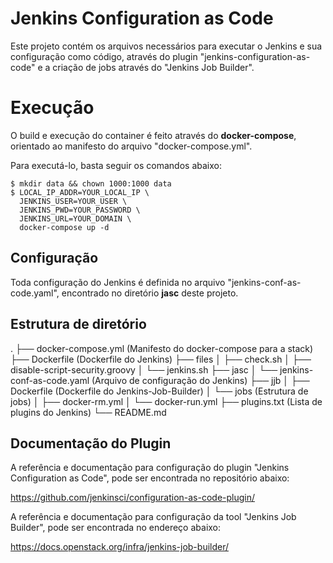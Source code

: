 # Jenkins Configuration as Code

Este projeto contém os arquivos necessários para executar o Jenkins e sua configuração como código, através do plugin "jenkins-configuration-as-code" e a criação de jobs através do "Jenkins Job Builder".


# Execução

O build e execução do container é feito através do **docker-compose**, orientado ao manifesto do arquivo "docker-compose.yml".

Para executá-lo, basta seguir os comandos abaixo:

    $ mkdir data && chown 1000:1000 data
    $ LOCAL_IP_ADDR=YOUR_LOCAL_IP \
      JENKINS_USER=YOUR_USER \
      JENKINS_PWD=YOUR_PASSWORD \
      JENKINS_URL=YOUR_DOMAIN \
      docker-compose up -d

## Configuração

Toda configuração do Jenkins é definida no arquivo "jenkins-conf-as-code.yaml", encontrado no diretório **jasc** deste projeto.

## Estrutura de diretório

.
├── docker-compose.yml (Manifesto do docker-compose para a stack)
├── Dockerfile (Dockerfile do Jenkins)
├── files
│   ├── check.sh
│   ├── disable-script-security.groovy
│   └── jenkins.sh
├── jasc
│   └── jenkins-conf-as-code.yaml (Arquivo de configuração do Jenkins)
├── jjb
│   ├── Dockerfile (Dockerfile do Jenkins-Job-Builder)
│   └── jobs (Estrutura de jobs)
│       ├── docker-rm.yml 
│       └── docker-run.yml
├── plugins.txt (Lista de plugins do Jenkins)
└── README.md



## Documentação do Plugin

A referência e documentação para configuração do plugin "Jenkins Configuration as Code", pode ser encontrada no repositório abaixo:

https://github.com/jenkinsci/configuration-as-code-plugin/

A referência e documentação para configuração da tool "Jenkins Job Builder", pode ser encontrada no endereço abaixo:

https://docs.openstack.org/infra/jenkins-job-builder/
```

